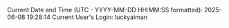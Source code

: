 Current Date and Time (UTC - YYYY-MM-DD HH:MM:SS formatted): 2025-06-08 19:28:14
Current User's Login: luckyaiman
